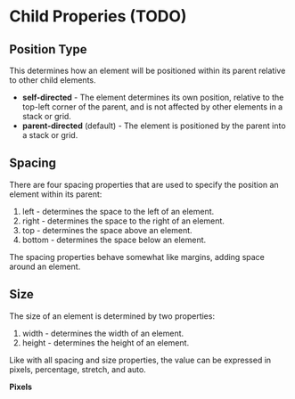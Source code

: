 # Child Properies (TODO)


## Position Type
This determines how an element will be positioned within its parent relative to other child elements.

 - **self-directed** - The element determines its own position, relative to the top-left corner of the parent, and is not affected by other elements in a stack or grid.
 - **parent-directed** (default) - The element is positioned by the parent into a stack or grid.

## Spacing
There are four spacing properties that are used to specify the position an element within its parent:

1. left - determines the space to the left of an element.
2. right - determines the space to the right of an element.
3. top - determines the space above an element.
4. bottom - determines the space below an element.

The spacing properties behave somewhat like margins, adding space around an element. 

## Size
The size of an element is determined by two properties:
1. width - determines the width of an element.
2. height - determines the height of an element.

Like with all spacing and size properties, the value can be expressed in pixels, percentage, stretch, and auto.

**Pixels**
